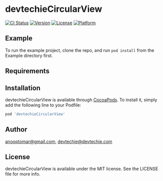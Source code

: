 # devtechieCircularView

[![CI Status](https://img.shields.io/travis/anooptomar@gmail.com/devtechieCircularView.svg?style=flat)](https://travis-ci.org/anooptomar@gmail.com/devtechieCircularView)
[![Version](https://img.shields.io/cocoapods/v/devtechieCircularView.svg?style=flat)](https://cocoapods.org/pods/devtechieCircularView)
[![License](https://img.shields.io/cocoapods/l/devtechieCircularView.svg?style=flat)](https://cocoapods.org/pods/devtechieCircularView)
[![Platform](https://img.shields.io/cocoapods/p/devtechieCircularView.svg?style=flat)](https://cocoapods.org/pods/devtechieCircularView)

## Example

To run the example project, clone the repo, and run `pod install` from the Example directory first.

## Requirements

## Installation

devtechieCircularView is available through [CocoaPods](https://cocoapods.org). To install
it, simply add the following line to your Podfile:

```ruby
pod 'devtechieCircularView'
```

## Author

anooptomar@gmail.com, devtechie@devtechie.com

## License

devtechieCircularView is available under the MIT license. See the LICENSE file for more info.
